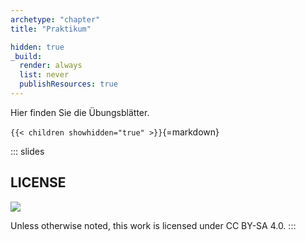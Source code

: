 ```yaml
---
archetype: "chapter"
title: "Praktikum"

hidden: true
_build:
  render: always
  list: never
  publishResources: true
---
```



Hier finden Sie die Übungsblätter.


`{{< children showhidden="true" >}}`{=markdown}







<!-- DO NOT REMOVE - THIS IS A LAST SLIDE TO INDICATE THE LICENSE AND POSSIBLE EXCEPTIONS (IMAGES, ...). -->
::: slides
## LICENSE
![](https://licensebuttons.net/l/by-sa/4.0/88x31.png)

Unless otherwise noted, this work is licensed under CC BY-SA 4.0.
:::
